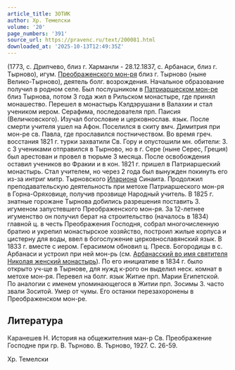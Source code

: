 ```yaml
---
article_title: ЗОТИК
author: Хр. Темелски
volume: '20'
page_numbers: '391'
source_url: https://pravenc.ru/text/200081.html
downloaded_at: '2025-10-13T12:49:35Z'
---
```


(1773, с. Дрипчево, близ г. Харманли - 28.12.1837, с. Арбанаси, близ г. Тырново), игум. [Преображенского мон-ря](<https://pravenc.ru/text/Преображенского мон-ря.html>) близ г. Тырново (ныне Велико-Тырново), деятель болг. возрождения. Начальное образование получил в родном селе. Был послушником в [Патриаршеском мон-ре](<https://pravenc.ru/text/Патриаршеском мон-ре.html>) близ Тырнова, потом 3 года жил в Рильском монастыре, где принял монашество. Перешел в монастырь Кэлдэрушани в Валахии и стал учеником иером. Серафима, последователя прп. Паисия (Величковского). Изучал богословие и церковнослав. язык. После смерти учителя ушел на Афон. Поселился в скиту вмч. Димитрия при мон-ре св. Павла, где прославился постничеством. Во время греч. восстания 1821 г. турки захватили Св. Гору и опустошили мн. обители: З. с 3 учениками отправился в Тырново, но в г. Сере (ныне Серес, Греция) был арестован и провел в тюрьме 3 месяца. После освобождения оставил учеников во Фракии и в кон. 1821 г. пришел в Патриаршеский монастырь. Стал учителем, но через 2 года был вынужден покинуть его из-за интриг митр. Тырновского [Илариона](https://pravenc.ru/text/Иларион.html) Синаита. Продолжил преподавательскую деятельность при метохе Патриаршеского мон-ря в Горна-Оряховице, получив прозвище Народный учитель. В 1825 г. знатные горожане Тырнова добились разрешения поставить З. игуменом запустевшего Преображенского мон-ря. За 12-летнее игуменство он получил берат на строительство (началось в 1834) главной ц. в честь Преображения Господня, собрал многочисленную братию и укрепил монастырское хозяйство, построил жилые корпуса и цистерну для воды, ввел в богослужение церковнославянский язык. В 1833 г. вместе с иером. Герасимом обновил ц. Пресв. Богородицы в с. Арбанаси и устроил при ней мон-рь (см. [Арбанасский во имя святителя Николая женский монастырь](<https://pravenc.ru/text/Арбанасский во имя святителя Николая женский монастырь.html>)). По его инициативе в 1834 г. было открыто уч-ще в Тырнове, для нужд к-рого он выделил неск. комнат в метохе мон-ря. Перевел на болг. язык Житие прп. Марии Египетской. По аналогии с именем упоминающегося в Житии прп. Зосимы З. часто звали Зоситой. Умер от чумы. Его останки перезахоронены в Преображенском мон-ре.

## Литература

Каранешев Н. История на общежителния ман-р Св. Преображение Господне при гр. В. Търново. В. Търново, 1927. С. 26-59.

Хр. Темелски

